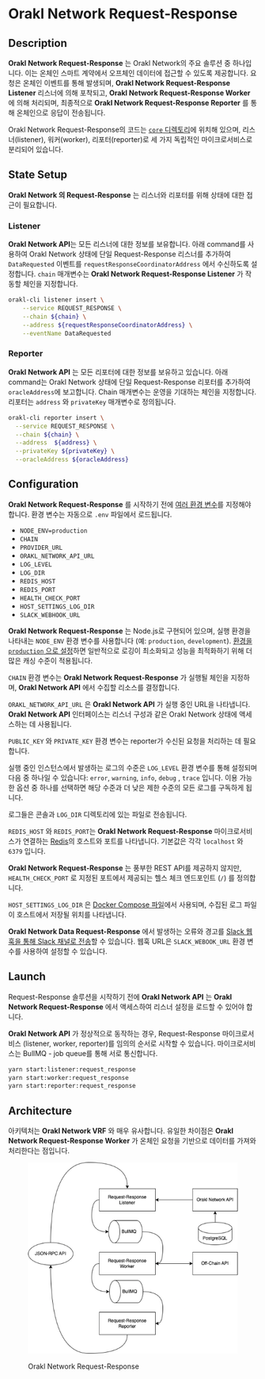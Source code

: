 # Orakl Network Request-Response

## Description

**Orakl Network Request-Response** 는 Orakl Network의 주요 솔루션 중 하나입니다. 이는 온체인 스마트 계약에서 오프체인 데이터에 접근할 수 있도록 제공합니다. 요청은 온체인 이벤트를 통해 발생되며, **Orakl Network Request-Response Listener** 리스너에 의해 포착되고, **Orakl Network Request-Response Worker** 에 의해 처리되며, 최종적으로 **Orakl Network Request-Response Reporter** 를 통해 온체인으로 응답이 전송됩니다.

Orakl Network Request-Response의 코드는 [`core` 디렉토리](https://github.com/Bisonai/orakl/tree/master/core)에 위치해 있으며, 리스너(listener), 워커(worker), 리포터(reporter)로 세 가지 독립적인 마이크로서비스로 분리되어 있습니다.

## State Setup

**Orakl Network 의 Request-Response** 는 리스너와 리포터를 위해 상태에 대한 접근이 필요합니다.

### Listener

**Orakl Network API**는 모든 리스너에 대한 정보를 보유합니다. 아래 command를 사용하여 Orakl Network 상태에 단일 Request-Response 리스너를 추가하여 `DataRequested` 이벤트를 `requestResponseCoordinatorAddress` 에서 수신하도록 설정합니다. `chain` 매개변수는 **Orakl Network Request-Response Listener** 가 작동할 체인을 지정합니다.

```sh
orakl-cli listener insert \
    --service REQUEST_RESPONSE \
    --chain ${chain} \
    --address ${requestResponseCoordinatorAddress} \
    --eventName DataRequested
```

### Reporter

**Orakl Network API** 는 모든 리포터에 대한 정보를 보유하고 있습니다. 아래 command는 Orakl Network 상태에 단일 Request-Response 리포터를 추가하여 `oracleAddress`에 보고합니다. Chain 매개변수는 운영을 기대하는 체인을 지정합니다. 리포터는 `address` 와 `privateKey` 매개변수로 정의됩니다.

```sh
orakl-cli reporter insert \
  --service REQUEST_RESPONSE \
  --chain ${chain} \
  --address  ${address} \
  --privateKey ${privateKey} \
  --oracleAddress ${oracleAddress}
```

## Configuration

**Orakl Network Request-Response** 를 시작하기 전에 [여러 환경 변수](https://github.com/Bisonai/orakl/blob/master/core/.env.example)를 지정해야 합니다. 환경 변수는 자동으로 `.env` 파일에서 로드됩니다.

- `NODE_ENV=production`&#x20;
- `CHAIN`&#x20;
- `PROVIDER_URL`
- `ORAKL_NETWORK_API_URL`
- `LOG_LEVEL`
- `LOG_DIR`
- `REDIS_HOST`
- `REDIS_PORT`
- `HEALTH_CHECK_PORT`
- `HOST_SETTINGS_LOG_DIR`
- `SLACK_WEBHOOK_URL`

**Orakl Network Request-Response** 는 Node.js로 구현되어 있으며, 실행 환경을 나타내는 `NODE_ENV` 환경 변수를 사용합니다 (예: `production`, `development`). [환경을 `production` 으로 설정](https://nodejs.dev/en/learn/nodejs-the-difference-between-development-and-production/)하면 일반적으로 로깅이 최소화되고 성능을 최적화하기 위해 더 많은 캐싱 수준이 적용됩니다.

`CHAIN` 환경 변수는 **Orakl Network Request-Response** 가 실행될 체인을 지정하며, **Orakl Network API** 에서 수집할 리소스를 결정합니다.

`ORAKL_NETWORK_API_URL` 은 **Orakl Network API** 가 실행 중인 URL을 나타냅니다. **Orakl Network API** 인터페이스는 리스너 구성과 같은 Orakl Network 상태에 액세스하는 데 사용됩니다.

`PUBLIC_KEY` 와 `PRIVATE_KEY` 환경 변수는 reporter가 수신된 요청을 처리하는 데 필요합니다.

실행 중인 인스턴스에서 발생하는 로그의 수준은 `LOG_LEVEL` 환경 변수를 통해 설정되며 다음 중 하나일 수 있습니다: `error`, `warning`, `info`, `debug` , `trace` 입니다. 이용 가능한 옵션 중 하나를 선택하면 해당 수준과 더 낮은 제한 수준의 모든 로그를 구독하게 됩니다.

로그들은 콘솔과 `LOG_DIR` 디렉토리에 있는 파일로 전송됩니다.

`REDIS_HOST` 와 `REDIS_PORT`는 **Orakl Network Request-Response** 마이크로서비스가 연결하는 [Redis](https://redis.io/)의 호스트와 포트를 나타냅니다. 기본값은 각각 `localhost` 와 `6379` 입니다.&#x20;

**Orakl Network Request-Response** 는 풍부한 REST API를 제공하지 않지만, `HEALTH_CHECK_PORT` 로 지정된 포트에서 제공되는 헬스 체크 엔드포인트 (`/`) 를 정의합니다.

`HOST_SETTINGS_LOG_DIR` 은 [Docker Compose 파일](https://github.com/Bisonai/orakl/blob/master/core/docker-compose.request-response.yaml)에서 사용되며, 수집된 로그 파일이 호스트에서 저장될 위치를 나타냅니다.

**Orakl Network Data Request-Response** 에서 발생하는 오류와 경고를 [Slack 웹훅을 통해 Slack 채널로 전송](https://api.slack.com/messaging/webhooks)할 수 있습니다. 웹훅 URL은 `SLACK_WEBOOK_URL` 환경 변수를 사용하여 설정할 수 있습니다.

## Launch

Request-Response 솔루션을 시작하기 전에 **Orakl Network API** 는 **Orakl Network Request-Response** 에서 액세스하여 리스너 설정을 로드할 수 있어야 합니다.

**Orakl Network API** 가 정상적으로 동작하는 경우, Request-Response 마이크로서비스 (listener, worker, reporter)를 임의의 순서로 시작할 수 있습니다. 마이크로서비스는 BullMQ - job queue를 통해 서로 통신합니다.

```sh
yarn start:listener:request_response
yarn start:worker:request_response
yarn start:reporter:request_response
```

## Architecture

아키텍처는 **Orakl Network VRF** 와 매우 유사합니다. 유일한 차이점은 **Orakl Network Request-Response Worker** 가 온체인 요청을 기반으로 데이터를 가져와 처리한다는 점입니다.

<figure><img src="../.gitbook/assets/orakl-network-request-response.png" alt=""><figcaption><p>Orakl Network Request-Response</p></figcaption></figure>
